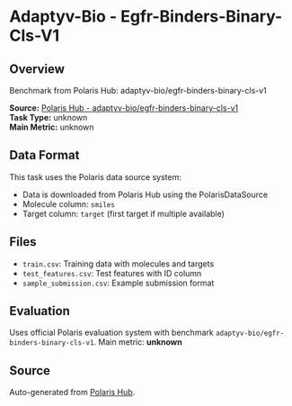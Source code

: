 # Adaptyv-Bio - Egfr-Binders-Binary-Cls-V1

## Overview

Benchmark from Polaris Hub: adaptyv-bio/egfr-binders-binary-cls-v1

**Source:** [Polaris Hub - adaptyv-bio/egfr-binders-binary-cls-v1](https://polarishub.io)  
**Task Type:** unknown  
**Main Metric:** unknown

## Data Format

This task uses the Polaris data source system:
- Data is downloaded from Polaris Hub using the PolarisDataSource
- Molecule column: `smiles`
- Target column: `target` (first target if multiple available)

## Files

- `train.csv`: Training data with molecules and targets
- `test_features.csv`: Test features with ID column
- `sample_submission.csv`: Example submission format

## Evaluation

Uses official Polaris evaluation system with benchmark `adaptyv-bio/egfr-binders-binary-cls-v1`.
Main metric: **unknown**

## Source

Auto-generated from [Polaris Hub](https://polarishub.io/).
